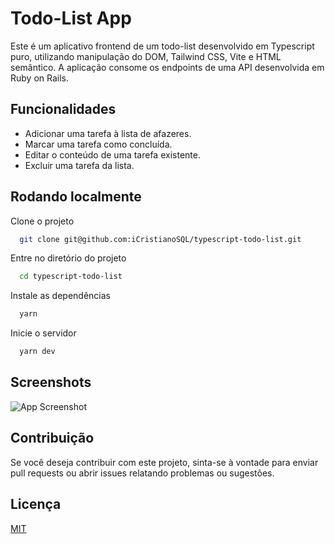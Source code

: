 # Todo-List App

Este é um aplicativo frontend de um todo-list desenvolvido em Typescript puro, utilizando manipulação do DOM, Tailwind CSS, Vite e HTML semântico. A aplicação consome os endpoints de uma API desenvolvida em Ruby on Rails.
## Funcionalidades

- Adicionar uma tarefa à lista de afazeres.
- Marcar uma tarefa como concluída.
- Editar o conteúdo de uma tarefa existente.
- Excluir uma tarefa da lista.


## Rodando localmente

Clone o projeto

```bash
  git clone git@github.com:iCristianoSQL/typescript-todo-list.git
```

Entre no diretório do projeto

```bash
  cd typescript-todo-list
```

Instale as dependências

```bash
  yarn
```

Inicie o servidor

```bash
  yarn dev
```


## Screenshots

![App Screenshot](https://i.ibb.co/gPHpbzG/screen03.jpg)


## Contribuição

Se você deseja contribuir com este projeto, sinta-se à vontade para enviar pull requests ou abrir issues relatando problemas ou sugestões.

## Licença

[MIT](https://choosealicense.com/licenses/mit/)

